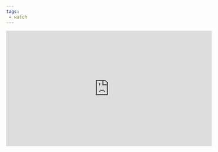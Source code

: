 ```yaml
---
tags:
 - watch
---
```


<iframe width="560" height="315" src="https://www.youtube.com/embed/ujvS2K06dg4?si=h0lw-WMwaKAb_8hH" title="YouTube video player" frameborder="0" allow="accelerometer; autoplay; clipboard-write; encrypted-media; gyroscope; picture-in-picture; web-share" allowfullscreen></iframe>
